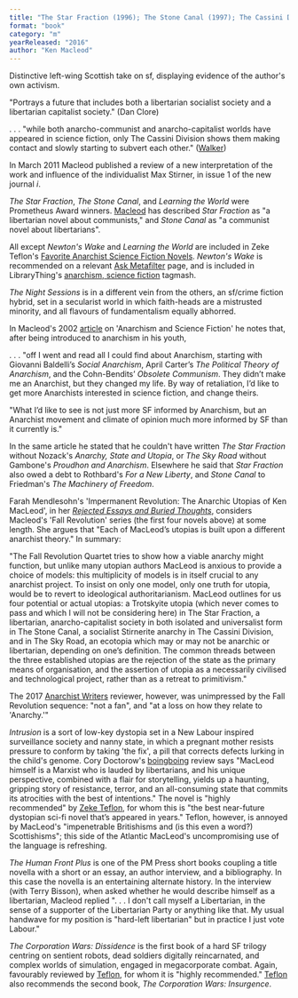 ```yaml
---
title: "The Star Fraction (1996); The Stone Canal (1997); The Cassini Division (1999); The Sky Road (1999); Cosmonaut Keep (2000); Dark Light (2001);  Newton's Wake (2004);  Learning the World (2005); The Night Sessions (2008); Intrusion (2012); The Human Front Plus (2013); The Corporation Wars: Dissidence"; The Corporation Wars: Insurgence (2016)"
format: "book"
category: "m"
yearReleased: "2016"
author: "Ken Macleod"
---
```


Distinctive left-wing Scottish take on sf, displaying evidence of the author's own activism.

"Portrays a future that includes both a libertarian socialist society and a libertarian capitalist society." (Dan Clore)

. . . "while both anarcho-communist and  anarcho-capitalist worlds have appeared in science fiction, only The Cassini  Division shows them making contact and slowly starting to subvert each  other." (<a href="http://reason.com/archives/2000/11/01/anarchies-states-and-utopias">Walker</a>)

In March 2011 Macleod published a review of a new interpretation of the work and  influence of the individualist Max Stirner, in issue 1 of the new journal _i_.

_The Star Fraction_, _The Stone Canal_, and _Learning the World_ were Prometheus  Award winners. <a href="http://libertarian.co.uk/lapubs/persp/persp010.pdf"> Macleod</a> has described _Star Fraction_ as "a libertarian novel about  communists," and _Stone Canal_ as "a communist novel about libertarians".

All except _Newton's Wake_  and _Learning the World_ are  included in Zeke Teflon's <a href="http://seesharppress.wordpress.com/2013/10/24/anarchist-science-fiction-favorite-novels/"> Favorite Anarchist Science Fiction Novels</a>. _Newton's Wake_ is  recommended on a relevant <a href="http://ask.metafilter.com/256904/No-More-Culture-Books-left-what-other-SF-is-like-Iain-Banks"> Ask Metafilter</a> page, and is included in LibraryThing's <a href="http://www.librarything.com/tag/anarchism,+science+fiction">anarchism,  science fiction</a> tagmash.

_The Night Sessions_ is in a different  vein from the others, an sf/crime fiction hybrid, set in a secularist world in  which faith-heads are a mistrusted minority, and all flavours of fundamentalism  equally abhorred.

In Macleod's 2002 <a href="http://media.wix.com/ugd/f0c74f_a5e27cce5f504aaea74c0c7f38946ff6.pdf"> article</a> on 'Anarchism and Science Fiction' he notes that, after being introduced to anarchism in his youth,

. . . "off I went and read all I could find about Anarchism, starting with Giovanni Baldelli’s _Social Anarchism_, April Carter’s _The Political Theory of Anarchism_, and the Cohn-Bendits’ _Obsolete Communism_. They didn’t make me an Anarchist, but they changed my life. By way of retaliation, I’d like to get more Anarchists interested in science fiction, and change theirs.

"What I’d like to see is not just more SF informed by Anarchism, but an Anarchist movement and climate of opinion much more informed by SF than it currently is."

In the same article he stated that he couldn't have written _The Star Fraction_ without Nozack's _Anarchy, State and Utopia_, or _The Sky Road_ without Gambone's _Proudhon and Anarchism_. Elsewhere he said that _Star Fraction_ also owed a debt to Rothbard's _For a New Liberty_, and _Stone Canal_ to Friedman's _The Machinery of Freedom_.

Farah Mendlesohn's 'Impermanent Revolution: The Anarchic Utopias of Ken MacLeod', in her <a href="https://www.smashwords.com/books/view/696324">_Rejected Essays and 
Buried Thoughts_</a>, considers Macleod's 'Fall Revolution' series (the first four novels above) at some length. She argues that "Each of MacLeod’s utopias is built upon a different anarchist theory." In summary:

"The Fall Revolution Quartet tries to show how a viable anarchy might function, but unlike many utopian authors MacLeod is anxious to provide a choice of models: this multiplicity of models is in itself crucial to any anarchist project. To insist on only one model, only one truth for utopia, would be to revert to ideological authoritarianism. MacLeod outlines for us four potential or actual utopias: a Trotskyite utopia (which never comes to pass and which I will not be considering here) in The Star Fraction, a libertarian, anarcho-capitalist society in both isolated and universalist form in The Stone Canal, a socialist Stirnerite anarchy in The Cassini Division, and in The Sky Road, an ecotopia which may or may not be anarchic or libertarian, depending on one’s definition. The common threads between the three established utopias are the rejection of the state as the primary means of organisation, and the assertion of utopia as a necessarily civilised and technological project, rather than as a retreat to primitivism."

The 2017 <a href="https://anarchism.pageabode.com/blog/kropotkin-servitude-or-freedom-1900/">Anarchist Writers</a> reviewer, however, was unimpressed by the Fall Revolution sequence: "not a fan", and "at a loss on how they relate to 'Anarchy.'"

_Intrusion_ is a sort of low-key dystopia set in a New Labour inspired surveillance society and nanny state, in which a pregnant mother resists pressure to conform by taking 'the fix', a pill that corrects defects lurking in the child's genome. Cory Doctorow's <a href="http://boingboing.net/2012/03/01/ken-macleods-intrusion.html">boingboing</a> review says "MacLeod himself is a Marxist who is lauded by libertarians, and his unique perspective, combined with a flair for storytelling, yields up a haunting, gripping story of resistance, terror, and an all-consuming state that commits its atrocities with the best of intentions." The novel is "highly recommended" by <a href="https://seesharppress.wordpress.com/2015/12/22/intrusion-by-ken-macleod-a-modern-1984/">
Zeke Teflon</a>, for whom this is "the best near-future dystopian sci-fi novel that’s appeared in years." Teflon, however, is annoyed by MacLeod's "impenetrable Britishisms and (is this even a word?) Scottishisms"; this side of the Atlantic MacLeod's uncompromising use of the language is refreshing.

_The Human Front Plus_ is one of the PM Press short books coupling a title novella with a short or an essay, an author interview, and a bibliography. In this case the novella is an entertaining alternate history. In the interview (with Terry Bisson), when asked whether he would describe himself as a libertarian, Macleod replied ". . . I don't call myself a Libertarian, in the sense of a supporter of the Libertarian Party or anything like that. My usual handwave for my position is "hard-left libertarian" but in practice I just vote Labour."

_The Corporation Wars: Dissidence_ is the first book of a hard SF trilogy centring on sentient robots, dead soldiers digitally reincarnated, and complex worlds of simulation, engaged in megacorporate combat. Again, favourably reviewed by [Teflon](https://seesharppress.wordpress.com/2016/12/21/the-corporation-wars-dissidence-by-ken-macleod/), for whom it is "highly recommended." <a href="https://seesharppress.wordpress.com/tag/military-science-fiction/">
Teflon</a> also recommends the second book, _The Corporation Wars: Insurgence_.


